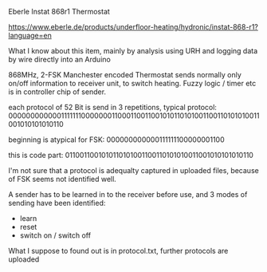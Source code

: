 Eberle Instat 868r1 Thermostat

https://www.eberle.de/products/underfloor-heating/hydronic/instat-868-r1?language=en

What I know about this item, mainly by analysis using URH and logging data by wire directly into an Arduino
  
868MHz, 2-FSK
Manchester encoded
Thermostat sends normally only on/off information to receiver unit, to switch heating. Fuzzy logic / timer etc is in controller chip of sender.

each protocol of 52 Bit is send in 3 repetitions, typical protocol:
0000000000001111111000000011000110011001010110101001100110101010011001010101010110

beginning is atypical for FSK:
000000000000111111100000001100

this is code part:
0110011001010110101001100110101010011001010101010110

I'm not sure that a protocol is adequalty captured in uploaded files, because of FSK seems not identified well.

A sender has to be learned in to the receiver before use, and 3 modes of sending have been identified:
- learn
- reset
- switch on / switch off

What I suppose to found out is in protocol.txt, further protocols are uploaded

